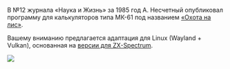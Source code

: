 В №12 журнала «Наука и Жизнь» за 1985 год А. Несчетный опубликовал программу для калькуляторов типа МК-61 под названием [«Охота на лис»](original/).

Вашему вниманию предлагается адаптация для Linux (Wayland + Vulkan), основанная на [версии для ZX-Spectrum](https://zxart.ee/rus/soft/game/fox-hunt-ohota-na-lis/).

![](https://sun9-36.userapi.com/9Y1ayO0dspu-enPcYfH8m0S6MkCXk6TLRyC2BQ/yC_ZkLa00q4.jpg)

